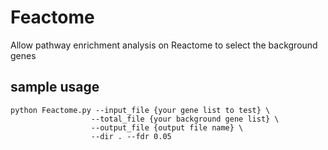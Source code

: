 # Feactome
Allow pathway enrichment analysis on Reactome to select the background genes

## sample usage
```
python Feactome.py --input_file {your gene list to test} \
                  --total_file {your background gene list} \ 
                  --output_file {output file name} \ 
                  --dir . --fdr 0.05
```
